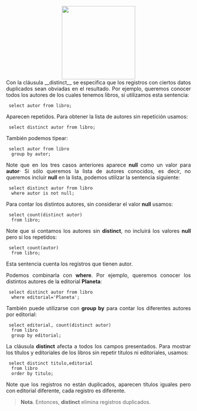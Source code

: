 <div align="justify">

<div align="center">
<img src="https://www.comunidadbaratz.com/wp-content/uploads/Sabes-cuales-son-los-libros-mas-vendidos-de-2017-a-traves-de-Internet-en-Espana.jpg" width="200px"/>
</div>
Con la cláusula __distinct__ se especifica que los registros con ciertos datos duplicados sean obviadas en el resultado. Por ejemplo, queremos conocer todos los autores de los cuales tenemos libros, si utilizamos esta sentencia:

`````
 select autor from libro;
`````

Aparecen repetidos. Para obtener la lista de autores sin repetición usamos:

`````
 select distinct autor from libro;
`````

También podemos tipear:

`````
 select autor from libro
  group by autor;
`````

Note que en los tres casos anteriores aparece __null__ como un valor para __autor__· Si sólo queremos la lista de autores conocidos, es decir, no queremos incluir __null__ en la lista, podemos utilizar la sentencia siguiente:

`````
 select distinct autor from libro
  where autor is not null;
`````
Para contar los distintos autores, sin considerar el valor __null__ usamos:

`````
 select count(distinct autor)
  from libro;
`````

Note que si contamos los autores sin __distinct__, no incluirá los valores __null__ pero si los repetidos:

`````
 select count(autor)
  from libro;
`````  
Esta sentencia cuenta los registros que tienen autor.

Podemos combinarla con __where__. Por ejemplo, queremos conocer los distintos autores de la editorial __Planeta__:

`````
 select distinct autor from libro
  where editorial='Planeta';
`````

También puede utilizarse con __group by__ para contar los diferentes autores por editorial:

`````
 select editorial, count(distinct autor)
  from libro
  group by editorial;
`````

La cláusula __distinct__ afecta a todos los campos presentados. Para mostrar los títulos y editoriales de los libros sin repetir títulos ni editoriales, usamos:

`````
 select distinct titulo,editorial
  from libro
  order by titulo;
`````  
Note que los registros no están duplicados, aparecen títulos iguales pero con editorial diferente, cada registro es diferente.

> __Nota__. Entonces, __distinct__ elimina registros duplicados.
</div>